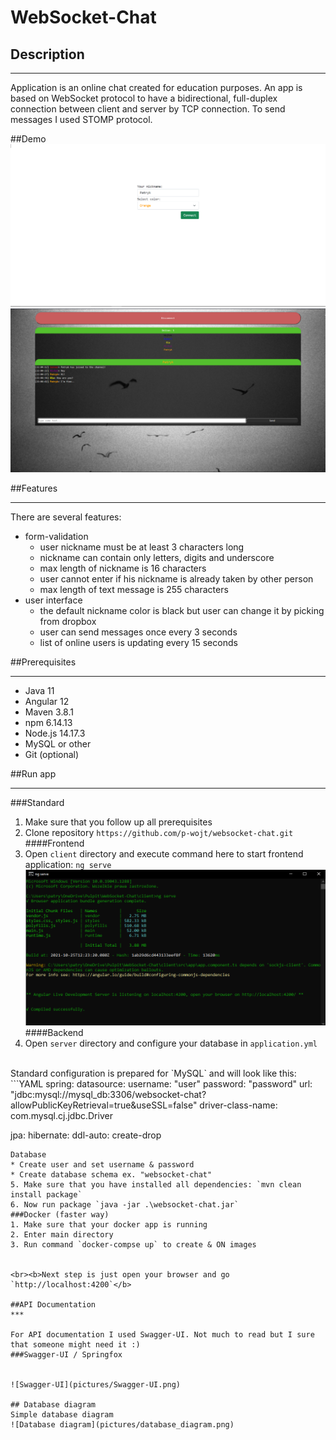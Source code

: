 # WebSocket-Chat

## Description
***

Application is an online chat created for education purposes. An app is based on WebSocket protocol to have a
bidirectional, full-duplex connection between client and server by TCP connection. To send messages I used STOMP protocol.

##Demo
![connect](pictures/connect.png)
![chat](pictures/chat.png)

##Features
***
There are several features:
* form-validation
    * user nickname must be at least 3 characters long
    * nickname can contain only letters, digits and underscore
    * max length of nickname is 16 characters
    * user cannot enter if his nickname is already taken by other person
    * max length of text message is 255 characters
* user interface
    * the default nickname color is black but user can change it by picking from dropbox
    * user can send messages once every 3 seconds
    * list of online users is updating every 15 seconds

##Prerequisites
***

<ul>
<li>Java 11</li>
<li>Angular 12</li>
<li>Maven 3.8.1</li>
<li>npm 6.14.13</li>
<li>Node.js 14.17.3</li>
<li>MySQL or other</li>
<li>Git (optional)</li>
</ul>

##Run app
***
###Standard

1. Make sure that you follow up all prerequisites
2. Clone repository `https://github.com/p-wojt/websocket-chat.git`
####Frontend
3. Open `client` directory and execute command here to start frontend application:
`ng serve`
![ng-serve](pictures/ngserve.png)
####Backend
4. Open `server` directory and configure your database in `application.yml`
<br>
Standard configuration is prepared for `MySQL` and will look like this:
```YAML
spring:
  datasource:
    username: "user"
    password: "password"
    url: "jdbc:mysql://mysql_db:3306/websocket-chat?allowPublicKeyRetrieval=true&useSSL=false"
    driver-class-name: com.mysql.cj.jdbc.Driver

  jpa:
    hibernate:
      ddl-auto: create-drop
```
Database
* Create user and set username & password
* Create database schema ex. "websocket-chat"
5. Make sure that you have installed all dependencies: `mvn clean install package`
6. Now run package `java -jar .\websocket-chat.jar`
###Docker (faster way)
1. Make sure that your docker app is running
2. Enter main directory
3. Run command `docker-compse up` to create & ON images


<br><b>Next step is just open your browser and go `http://localhost:4200`</b>

##API Documentation
***

For API documentation I used Swagger-UI. Not much to read but I sure that someone might need it :)
###Swagger-UI / Springfox


![Swagger-UI](pictures/Swagger-UI.png)

## Database diagram
Simple database diagram
![Database diagram](pictures/database_diagram.png)
